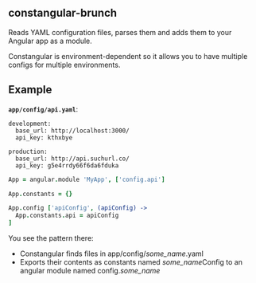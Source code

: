 ## constangular-brunch

Reads YAML configuration files, parses them and adds them to your Angular app as a module.

Constangular is environment-dependent so it allows you to have multiple configs for multiple environments.

## Example

**`app/config/api.yaml`**:

```
development:
  base_url: http://localhost:3000/
  api_key: kthxbye

production:
  base_url: http://api.suchurl.co/
  api_key: g5e4rrdy66f6da6fduka
```

``` coffeescript
App = angular.module 'MyApp', ['config.api']

App.constants = {}

App.config ['apiConfig', (apiConfig) ->
  App.constants.api = apiConfig
]
```

You see the pattern there:

* Constangular finds files in app/config/*some_name*.yaml
* Exports their contents as constants named *some_name*Config to an angular module named config.*some_name*